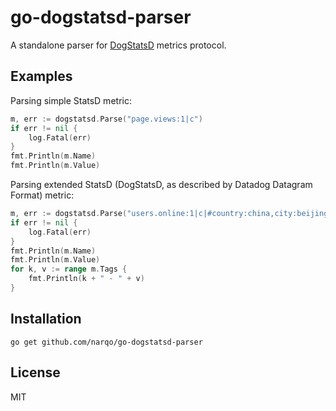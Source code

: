 # go-dogstatsd-parser

A standalone parser for [DogStatsD] metrics protocol.

## Examples

Parsing simple StatsD metric:

~~~go
m, err := dogstatsd.Parse("page.views:1|c")
if err != nil {
    log.Fatal(err)
}
fmt.Println(m.Name)
fmt.Println(m.Value)
~~~

Parsing extended StatsD (DogStatsD, as described by Datadog Datagram Format) metric:

~~~go
m, err := dogstatsd.Parse("users.online:1|c|#country:china,city:beijing")
if err != nil {
    log.Fatal(err)
}
fmt.Println(m.Name)
fmt.Println(m.Value)
for k, v := range m.Tags {
    fmt.Println(k + " - " + v)
}
~~~

## Installation

~~~
go get github.com/narqo/go-dogstatsd-parser
~~~

## License

MIT

[DogStatsD]: http://docs.datadoghq.com/guides/dogstatsd/

